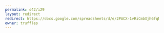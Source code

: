 ```yaml
---
permalink: s42/i29
layout: redirect
redirect: https://docs.google.com/spreadsheets/d/e/2PACX-1vRiCmbXjh6fqN-P7YGWa9BxEAFccAO74FRCzY8wuwZ8x3eEdh0gYTSFKVh7hMk0dsoENmLrZAMQLpCW/pubhtml
owner: truffles
---
```

